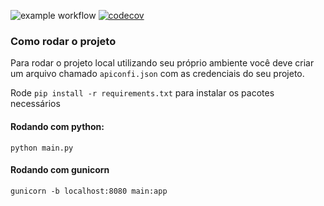 ![example workflow](https://github.com/Yanhenning/openai/actions/workflows/pipeline.yml/badge.svg) [![codecov](https://codecov.io/gh/Yanhenning/openai/branch/master/graph/badge.svg?token=KPXVj0KgXn)](https://codecov.io/gh/Yanhenning/openai)

### Como rodar o projeto

Para rodar o projeto local utilizando seu próprio ambiente você deve criar um arquivo
chamado `apiconfi.json` com as credenciais do seu projeto.

Rode `pip install -r requirements.txt` para instalar os pacotes necessários


#### Rodando com python:
`python main.py`

#### Rodando com gunicorn

`gunicorn -b localhost:8080 main:app`
